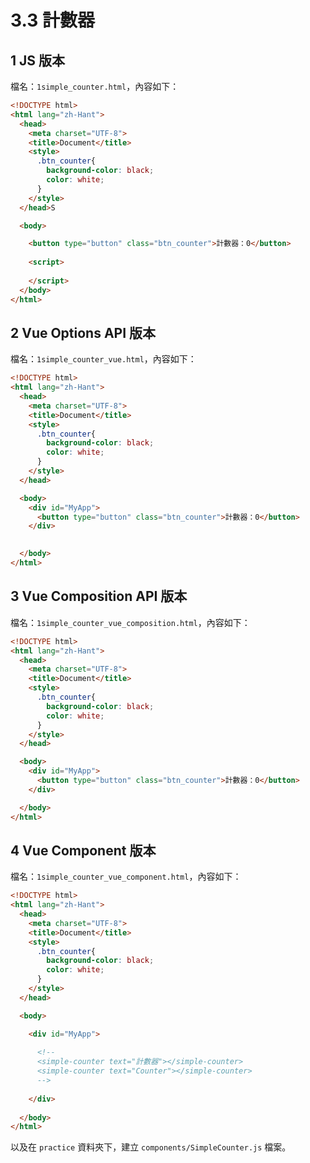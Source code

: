 # 3.3 計數器

## 1 JS 版本

檔名：`1simple_counter.html`，內容如下：

```html
<!DOCTYPE html>
<html lang="zh-Hant">
  <head>
    <meta charset="UTF-8">
    <title>Document</title>
    <style>
      .btn_counter{
        background-color: black;
        color: white;
      }
    </style>
  </head>S

  <body>

    <button type="button" class="btn_counter">計數器：0</button>
    
    <script>
      
    </script>
  </body>
</html>
```



## 2 Vue Options API 版本

檔名：`1simple_counter_vue.html`，內容如下：

```html
<!DOCTYPE html>
<html lang="zh-Hant">
  <head>
    <meta charset="UTF-8">
    <title>Document</title>
    <style>
      .btn_counter{
        background-color: black;
        color: white;
      }
    </style>
  </head>

  <body>
    <div id="MyApp">
      <button type="button" class="btn_counter">計數器：0</button>
    </div>

    
  </body>
</html>
```



## 3 Vue Composition API 版本

檔名：`1simple_counter_vue_composition.html`，內容如下：

```html
<!DOCTYPE html>
<html lang="zh-Hant">
  <head>
    <meta charset="UTF-8">
    <title>Document</title>
    <style>
      .btn_counter{
        background-color: black;
        color: white;
      }
    </style>
  </head>

  <body>
    <div id="MyApp">
      <button type="button" class="btn_counter">計數器：0</button>
    </div>

  </body>
</html>
```



## 4 Vue Component 版本

檔名：`1simple_counter_vue_component.html`，內容如下：

```html
<!DOCTYPE html>
<html lang="zh-Hant">
  <head>
    <meta charset="UTF-8">
    <title>Document</title>
    <style>
      .btn_counter{
        background-color: black;
        color: white;
      }
    </style>
  </head>

  <body>

    <div id="MyApp">
      
      <!--
      <simple-counter text="計數器"></simple-counter>
      <simple-counter text="Counter"></simple-counter>
      -->
      
    </div>
    
  </body>
</html>
```

以及在 `practice` 資料夾下，建立 `components/SimpleCounter.js` 檔案。

